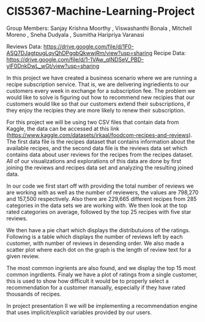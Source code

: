 # CIS5367-Machine-Learning-Project

 Group Members: Sanjay Krishna Moorthy , Viswashanthi Bonala , Mitchell Moreno , Sneha Dudyala , Susmitha Haripriya Varanasi
 
 Reviews Data: https://drive.google.com/file/d/1F0-ASQ7DJagtpugLqvQhDPggbQkwwjRm/view?usp=sharing
Recipe Data: https://drive.google.com/file/d/1-1VAw_qINDSeV_PBD-ylF0DnkDwL_wGt/view?usp=sharing

In this project we have created a business scenario where we are running a recipe subscription service. That is, we are delivering ingriedients to our customers every week in exchange for a subscription fee. The problem we would like to solve is figuring out how to recommend new recipies that our customers would like so that our customers extend their subscriptions, if they enjoy the recipies they are more likely to renew their subscription.

For this project we will be using two CSV files that contain data from Kaggle, the data can be accessed at this link (https://www.kaggle.com/datasets/irkaal/foodcom-recipes-and-reviews). The first data file is the recipes dataset that contains information about the available recipes, and the second data file is the  reviews data set which contains data about user reviews for the recipes from the recipes dataset. All of our visualizations and explorations of this data are done by first joining the reviews and recipes data set and analyzing the resulting joined data.

In our code we first start off with providing the total number of reviews we are working with as well as the number of reviewers, the values are 798,270 and 157,500 respectively. Also there are 229,665 different recipes from 285 categories in the data sets we are working with. We then look at the top rated categories on average, followed by the top 25 recipes with five star reviews.

We then have a pie chart which displays the distributuions of the ratings. Following is a table which displays the number of reviews left by each customer, with number of reviews in desending order. We also made a scatter plot where each dot on the graph is the length of review text for a given review. 

The most common ingrients are also found, and we display the top 15 most common ingrdients. Finaly we have a plot of ratings from a single customer, this is used to show how difficult it would be to properly select a recommendation for a customer manually, especially if they have rated thousands of recipes.

In project presentation II we will be implementing a recommendation engine that uses implicit/explicit variables provided by our users.

